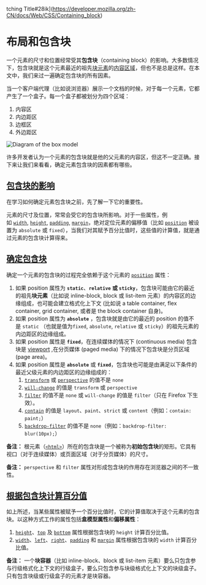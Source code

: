 tching Title#28ik](https://developer.mozilla.org/zh-CN/docs/Web/CSS/Containing_block)
# 布局和包含块
一个元素的尺寸和位置经常受其**包含块**（containing block）的影响。大多数情况下，包含块就是这个元素最近的祖先[块元素](https://developer.mozilla.org/zh-CN/docs/Glossary/Block-level_content)的[内容区域](https://developer.mozilla.org/zh-CN/docs/Web/CSS/CSS_box_model/Introduction_to_the_CSS_box_model#%E5%86%85%E5%AE%B9%E5%8C%BA%E5%9F%9F)，但也不是总是这样。在本文中，我们来过一遍确定包含块的所有因素。

当一个客户端代理（比如说浏览器）展示一个文档的时候，对于每一个元素，它都产生了一个盒子。每一个盒子都被划分为四个区域：

1. 内容区
2. 内边距区
3. 边框区
4. 外边距区

![Diagram of the box model](https://developer.mozilla.org/zh-CN/docs/Web/CSS/Containing_block/box-model.png)

许多开发者认为一个元素的包含块就是他的父元素的内容区，但这不一定正确。接下来让我们来看看，确定元素包含块的因素都有哪些。

## [包含块的影响](https://developer.mozilla.org/zh-CN/docs/Web/CSS/Containing_block#%E5%8C%85%E5%90%AB%E5%9D%97%E7%9A%84%E5%BD%B1%E5%93%8D)

在学习如何确定元素包含块之前，先了解一下它的重要性。

元素的尺寸及位置，常常会受它的包含块所影响。对于一些属性，例如 [`width`](https://developer.mozilla.org/zh-CN/docs/Web/CSS/width), [`height`](https://developer.mozilla.org/zh-CN/docs/Web/CSS/height), [`padding`](https://developer.mozilla.org/zh-CN/docs/Web/CSS/padding), [`margin`](https://developer.mozilla.org/zh-CN/docs/Web/CSS/margin)，绝对定位元素的偏移值（比如 [`position`](https://developer.mozilla.org/zh-CN/docs/Web/CSS/position) 被设置为 `absolute` 或 `fixed`），当我们对其赋予百分比值时，这些值的计算值，就是通过元素的包含块计算得来。

## [确定包含块](https://developer.mozilla.org/zh-CN/docs/Web/CSS/Containing_block#%E7%A1%AE%E5%AE%9A%E5%8C%85%E5%90%AB%E5%9D%97)

确定一个元素的包含块的过程完全依赖于这个元素的 [`position`](https://developer.mozilla.org/zh-CN/docs/Web/CSS/position) 属性：

1. 如果 position 属性为 **`static`**、**`relative`** **或 `sticky`**，包含块可能由它的最近的祖先**块元素**（比如说 inline-block, block 或 list-item 元素）的内容区的边缘组成，也可能会建立格式化上下文 (比如说 a table container, flex container, grid container, 或者是 the block container 自身)。
2. 如果 position 属性为 **`absolute`** ，包含块就是由它的最近的 position 的值不是 `static` （也就是值为`fixed`, `absolute`, `relative` 或 `sticky`）的祖先元素的内边距区的边缘组成。
3. 如果 position 属性是 **`fixed`**，在连续媒体的情况下 (continuous media) 包含块是 [viewport](https://developer.mozilla.org/zh-CN/docs/Glossary/Viewport) ,在分页媒体 (paged media) 下的情况下包含块是分页区域 (page area)。
4. 如果 position 属性是 **`absolute`** 或 **`fixed`**，包含块也可能是由满足以下条件的最近父级元素的内边距区的边缘组成的：
    1. [`transform`](https://developer.mozilla.org/zh-CN/docs/Web/CSS/transform) 或 [`perspective`](https://developer.mozilla.org/zh-CN/docs/Web/CSS/perspective) 的值不是 `none`
    2. [`will-change`](https://developer.mozilla.org/zh-CN/docs/Web/CSS/will-change) 的值是 `transform` 或 `perspective`
    3. [`filter`](https://developer.mozilla.org/zh-CN/docs/Web/CSS/filter) 的值不是 `none` 或 `will-change` 的值是 `filter`（只在 Firefox 下生效）。
    4. [`contain`](https://developer.mozilla.org/zh-CN/docs/Web/CSS/contain) 的值是 `layout`、`paint`、`strict` 或 `content`（例如：`contain: paint;`）
    5. [`backdrop-filter`](https://developer.mozilla.org/zh-CN/docs/Web/CSS/backdrop-filter) 的值不是 `none`（例如：`backdrop-filter: blur(10px);`）

**备注：** 根元素（[`<html>`](https://developer.mozilla.org/zh-CN/docs/Web/HTML/Element/html)）所在的包含块是一个被称为**初始包含块**的矩形。它具有视口（对于连续媒体）或页面区域（对于分页媒体）的尺寸。

**备注：** `perspective` 和 `filter` 属性对形成包含块的作用存在浏览器之间的不一致性。

## [根据包含块计算百分值](https://developer.mozilla.org/zh-CN/docs/Web/CSS/Containing_block#%E6%A0%B9%E6%8D%AE%E5%8C%85%E5%90%AB%E5%9D%97%E8%AE%A1%E7%AE%97%E7%99%BE%E5%88%86%E5%80%BC)

如上所述，当某些属性被赋予一个百分比值时，它的计算值取决于这个元素的包含块。以这种方式工作的属性包括**盒模型属性**和**偏移属性**：

1. [`height`](https://developer.mozilla.org/zh-CN/docs/Web/CSS/height)、[`top`](https://developer.mozilla.org/zh-CN/docs/Web/CSS/top) 及 [`bottom`](https://developer.mozilla.org/zh-CN/docs/Web/CSS/bottom) 属性根据包含块的 `height` 计算百分比值。
2. [`width`](https://developer.mozilla.org/zh-CN/docs/Web/CSS/width)、[`left`](https://developer.mozilla.org/zh-CN/docs/Web/CSS/left)、[`right`](https://developer.mozilla.org/zh-CN/docs/Web/CSS/right)、[`padding`](https://developer.mozilla.org/zh-CN/docs/Web/CSS/padding) 和 [`margin`](https://developer.mozilla.org/zh-CN/docs/Web/CSS/margin) 属性根据包含块的 `width` 计算百分比值。

**备注：** 一个**块容器**（比如 inline-block、block 或 list-item 元素）要么只包含参与行级格式化上下文的行级盒子，要么只包含参与块级格式化上下文的块级盒子。只有包含块级或行级盒子的元素才是块容器。